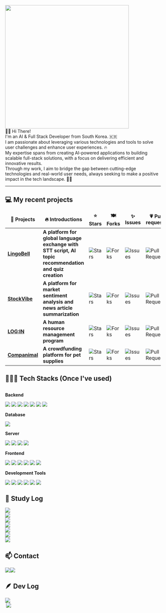 <div class=pull-left style="align-items: right;">
	<img src="https://github.com/user-attachments/assets/7f480670-3155-4840-b07f-06d9042c3335"  width="400" height="400"/>
</div>
<div class=pull-right>
	👋🏻 Hi There!<br/>
	I'm an AI & Full Stack Developer from South Korea. 🇰🇷<br/>
	I am passionate about leveraging various technologies and tools to solve user challenges and enhance user experiences. 🔥 <br/>
	My expertise spans from creating AI-powered applications to building scalable full-stack solutions, with a focus on delivering efficient and innovative results.<br/>
	Through my work, I aim to bridge the gap between cutting-edge technologies and real-world user needs, always seeking to make a positive impact in the tech landscape. 🫶🏻
</div>
<hr>

## 💻 My recent projects
<table>
  <thead align="center">
    <tr border: none;>
      <td><b>🎁 Projects</b></td>
      <td><b>🔥 Introductions</b></td>
      <td><b>⭐ Stars</b></td>
      <td><b>🍽️ Forks</b></td>
      <td><b>✨ Issues</b></td>
      <td><b>💗 Pull requests</b></td>
    </tr>
  </thead>
  <tbody>
    <tr>
      <td><a href="https://github.com/orgs/LingoBell/repositories"><b>LingoBell</b></a></td>
      <td><b>A platform for global language exchange with STT script, AI topic recommendation and quiz creation</b></td>
      <td><img alt="Stars" src="https://img.shields.io/github/stars/LingoBell/LingoBell-BackEnd?style=flat-square&labelColor=343b41"/></td>
      <td><img alt="Forks" src="https://img.shields.io/github/forks/LingoBell/LingoBell-BackEnd?style=flat-square&labelColor=343b41"/></td>
      <td><img alt="Issues" src="https://img.shields.io/github/issues/LingoBell/LingoBell-BackEnd?style=flat-square&labelColor=343b41"/></td>
      <td><img alt="Pull Requests" src="https://img.shields.io/github/issues-pr/LingoBell/LingoBell-BackEnd?style=flat-square&labelColor=343b41"/></td>
    </tr>
    <tr>
      <td><a href="https://github.com/orgs/StockVibe/repositories"><b>StockVibe</b></a></td>
      <td><b>A platform for market sentiment analysis and news article summarization</b></td>
      <td><img alt="Stars" src="https://img.shields.io/github/stars/StockVibe/Stockvibe_Backend?style=flat-square&labelColor=343b41"/></td>
      <td><img alt="Forks" src="https://img.shields.io/github/forks/StockVibe/Stockvibe_Backend?style=flat-square&labelColor=343b41"/></td>
      <td><img alt="Issues" src="https://img.shields.io/github/issues/StockVibe/Stockvibe_Backend?style=flat-square&labelColor=343b41"/></td>
      <td><img alt="Pull Requests" src="https://img.shields.io/github/issues-pr/StockVibe/Stockvibe_Backend?style=flat-square&labelColor=343b41"/></td>
    </tr>
    <tr>
      <td><a href="https://github.com/modaing/BACK-LOGIN"><b>LOG:IN</b></a></td>
      <td><b>A human resource management program</b></td>
      <td><img alt="Stars" src="https://img.shields.io/github/stars/modaing/BACK-LOGIN?style=flat-square&labelColor=343b41"/></td>
      <td><img alt="Forks" src="https://img.shields.io/github/forks/modaing/BACK-LOGIN?style=flat-square&labelColor=343b41"/></td>
      <td><img alt="Issues" src="https://img.shields.io/github/issues/modaing/BACK-LOGIN?style=flat-square&labelColor=343b41"/></td>
      <td><img alt="Pull Requests" src="https://img.shields.io/github/issues-pr/modaing/BACK-LOGIN?style=flat-square&labelColor=343b41"/></td>
    </tr>
    <tr>
      <td><a href="https://github.com/modaing/companimal-semi_project"><b>Companimal</b></a></td>
      <td><b>A crowdfunding platform for pet supplies</b></td>
      <td><img alt="Stars" src="https://img.shields.io/github/stars/modaing/companimal-semi_project?style=flat-square&labelColor=343b41"/></td>
      <td><img alt="Forks" src="https://img.shields.io/github/forks/modaing/companimal-semi_project?style=flat-square&labelColor=343b41"/></td>
      <td><img alt="Issues" src="https://img.shields.io/github/issues/modaing/companimal-semi_project?style=flat-square&labelColor=343b41"/></td>
      <td><img alt="Pull Requests" src="https://img.shields.io/github/issues-pr/modaing/companimal-semi_project?style=flat-square&labelColor=343b41"/></td>
    </tr>
  </tbody>
</table>

## 👩🏻‍💻 Tech Stacks (Once I've used)
<div style="display:flex; flex-direction:column; align-items:flex-start;">
    <!-- Backend -->
    <p><strong>Backend</strong></p>
    <div>
<!-- 	<img src="https://img.shields.io/badge/Java-ED8B00?style=for-the-badge&logo=openjdk&logoColor=white"> -->
        <img src="https://img.shields.io/badge/JAVA-007396?style=for-the-badge&logo=openjdk&logoColor=white">
	<img src="https://img.shields.io/badge/Spring-6DB33F?style=for-the-badge&logo=spring&logoColor=white" />
        <img src="https://img.shields.io/badge/Spring Boot-6DB33F?style=for-the-badge&logo=spring boot&logoColor=white" />
	<img src="https://img.shields.io/badge/python-3670A0?style=for-the-badge&logo=python&logoColor=ffdd54"/>
  	<img src="https://img.shields.io/badge/FastAPI-f3f3f3?style=for-the-badge&logo=fastapi&logoColor=009688"/>
	<img src="https://img.shields.io/badge/webRTC-333333?style=for-the-badge&logo=webrtc&logoColor=white"/>
	<img src="https://img.shields.io/badge/socket.io-010101?style=for-the-badge&logo=socketdotio&logoColor=white"/>
    </div>
    <!-- Database -->
    <p><strong>Database</strong></p>
    <div>
	<img src="https://img.shields.io/badge/MYSQL-4479A1?style=for-the-badge&logo=MYSQL&logoColor=white">
    </div>
    <!-- Server -->
    <p><strong>Server</strong></p>
    <div>
        <img src="https://img.shields.io/badge/linux-FCC624?style=for-the-badge&logo=linux&logoColor=black"> 
        <img src="https://img.shields.io/badge/apache tomcat-F8DC75?style=for-the-badge&logo=apachetomcat&logoColor=black">
        <img src="https://img.shields.io/badge/AWS-232F3E?style=for-the-badge&logo=amazonwebservices&logoColor=white">
	<img src="https://img.shields.io/badge/Firebase-DD2C00?style=for-the-badge&logo=Firebase&logoColor=white" />
    </div>
    <!-- Frontend -->
    <p><strong>Frontend</strong></p>
    <div>
        <img src="https://img.shields.io/badge/HTML5-E34F26?style=for-the-badge&logo=HTML5&logoColor=white">
  	<img src="https://img.shields.io/badge/CSS3-1572B6?style=for-the-badge&logo=CSS3&logoColor=white">
  	<img src="https://img.shields.io/badge/JAVASCRIPT-F7DF1E?style=for-the-badge&logo=JAVASCRIPT&logoColor=white">
	<img src="https://img.shields.io/badge/react.js-20232a.svg?style=for-the-badge&logo=react&logoColor=61DAFB" />
	<img src="https://img.shields.io/badge/Redux-593D88?style=for-the-badge&logo=redux&logoColor=white" />
        <img src="https://img.shields.io/badge/bootstrap-7952B3?style=for-the-badge&logo=bootstrap&logoColor=white">
    </div>
    <!-- Development Tools -->
    <p><strong>Development Tools</strong></p>
    <div>
	<img src="https://img.shields.io/badge/git-F05033.svg?style=for-the-badge&logo=git&logoColor=white" />
  	<img src="https://img.shields.io/badge/github-181717.svg?style=for-the-badge&logo=github&logoColor=white" />
  	<img src="https://img.shields.io/badge/Notion-F3F3F3.svg?style=for-the-badge&logo=notion&logoColor=black" />
	<img src="https://img.shields.io/badge/visual studio code-007ACC.svg?style=for-the-badge&logo=visualstudiocode&logoColor=white" />
	<img src="https://img.shields.io/badge/intellij idea-000000.svg?style=for-the-badge&logo=intellijidea&logoColor=white" />
	<img src="https://img.shields.io/badge/figma-F24E1E.svg?style=for-the-badge&logo=figma&logoColor=white" />
    </div>

## 📖 Study Log
  <img src="https://img.shields.io/badge/LangChain-d5d5d5?style=for-the-badge&logo=langchain&logoColor=1C3C3C"/>
  <img src="https://img.shields.io/badge/pytorch-EE4C2C?style=for-the-badge&logo=pytorch&logoColor=white"/>
  <img src="https://img.shields.io/badge/tensorflow-FF6F00?style=for-the-badge&logo=tensorflow&logoColor=white"/>
  <img src="https://img.shields.io/badge/huggingface-FFD21E?style=for-the-badge&logo=huggingface&logoColor=1C3C3C"/>
  <img src="https://img.shields.io/badge/node.js-5FA04E?style=for-the-badge&logo=nodedotjs&logoColor=white"/>
  <img src="https://img.shields.io/badge/postgreSQL-4169E1?style=for-the-badge&logo=postgresql&logoColor=white"/>
  <img src="https://img.shields.io/badge/vue.js-4FC08D?style=for-the-badge&logo=vuedotjs&logoColor=white"/>


## 📫 Contact
<div style="display:flex; flex-direction:row;">
  <a href="hongi_@naver.com">
    <img
      src="https://img.shields.io/badge/gmail-EA4335?style=for-the-badge&logo=gmail&logoColor=white"/>
  </a>
	
  <a href="https://open.kakao.com/o/sijhDxHb">
    <img
      src="https://img.shields.io/badge/KakaoTalk-FFCD00?style=for-the-badge&logoColor=black&logo=KakaoTalk">
  </a>
</div>


## 🪶 Dev Log
<a href="https://github-readme-stats.vercel.app/api?username=modaing&include_all_commits=true&show_icons=true&theme=gruvbox">
	<img align="left" src="https://github-readme-stats.vercel.app/api?username=modaing&include_all_commits=true&show_icons=true&theme=default"/>
</a>
<a href="https://github-readme-stats.vercel.app/api/top-langs/?username=modaing&langs_count=10&layout=compact&theme=dark">
	<img align="right" src="https://github-readme-stats.vercel.app/api/top-langs/?username=modaing&langs_count=10&layout=compact&theme=default"/>
</a>




